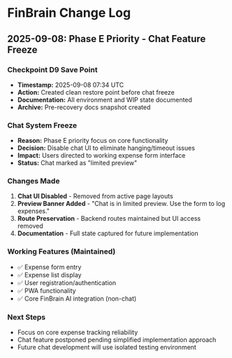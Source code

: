 # FinBrain Change Log

## 2025-09-08: Phase E Priority - Chat Feature Freeze

### Checkpoint D9 Save Point
- **Timestamp:** 2025-09-08 07:34 UTC
- **Action:** Created clean restore point before chat freeze
- **Documentation:** All environment and WIP state documented
- **Archive:** Pre-recovery docs snapshot created

### Chat System Freeze
- **Reason:** Phase E priority focus on core functionality
- **Decision:** Disable chat UI to eliminate hanging/timeout issues
- **Impact:** Users directed to working expense form interface
- **Status:** Chat marked as "limited preview" 

### Changes Made
1. **Chat UI Disabled** - Removed from active page layouts
2. **Preview Banner Added** - "Chat is in limited preview. Use the form to log expenses."
3. **Route Preservation** - Backend routes maintained but UI access removed
4. **Documentation** - Full state captured for future implementation

### Working Features (Maintained)
- ✅ Expense form entry
- ✅ Expense list display  
- ✅ User registration/authentication
- ✅ PWA functionality
- ✅ Core FinBrain AI integration (non-chat)

### Next Steps
- Focus on core expense tracking reliability
- Chat feature postponed pending simplified implementation approach
- Future chat development will use isolated testing environment